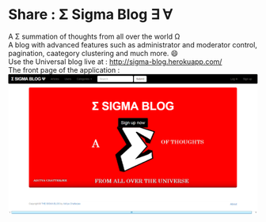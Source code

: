 # Share : Σ Sigma Blog ∃ ∀ <br>
A Σ summation of thoughts from all over the world Ω <br>
A blog with advanced features such as administrator and moderator control, pagination, caategory clustering and much more. :smile:<br>
Use the Universal blog live at :  http://sigma-blog.herokuapp.com/ <br>
The front page of the application :<br>
![alt text](Preview/preview.png " Sigma Blog")<br>




